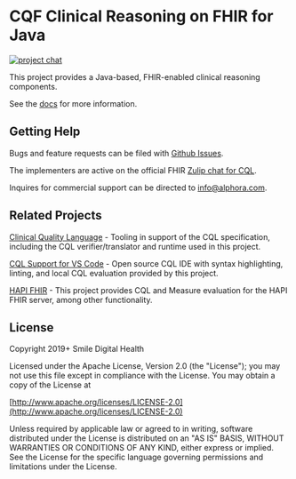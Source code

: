 # CQF Clinical Reasoning on FHIR for Java

[![project chat](https://img.shields.io/badge/zulip-join_chat-brightgreen.svg)](https://chat.fhir.org/#narrow/stream/179220-cql)

This project provides a Java-based, FHIR-enabled clinical reasoning components.

See the [docs](https://www.cqframework.org/clinical-reasoning/) for more information.

## Getting Help

Bugs and feature requests can be filed with [Github Issues](https://github.com/cqframework/clinical-reasoning/issues).

The implementers are active on the official FHIR [Zulip chat for CQL](https://chat.fhir.org/#narrow/stream/179220-cql).

Inquires for commercial support can be directed to [info@alphora.com](info@alphora.com).

## Related Projects

[Clinical Quality Language](https://github.com/cqframework/clinical_quality_language) - Tooling in support of the CQL specification, including the CQL verifier/translator and runtime used in this project.

[CQL Support for VS Code](https://marketplace.visualstudio.com/items?itemName=cqframework.cql) - Open source CQL IDE with syntax highlighting, linting, and local CQL evaluation provided by this project.

[HAPI FHIR](https://github.com/hapifhir/hapi-fhir) - This project provides CQL and Measure evaluation for the HAPI FHIR server, among other functionality.

## License

Copyright 2019+ Smile Digital Health

Licensed under the Apache License, Version 2.0 (the "License");
you may not use this file except in compliance with the License.
You may obtain a copy of the License at

[http://www.apache.org/licenses/LICENSE-2.0](http://www.apache.org/licenses/LICENSE-2.0)

Unless required by applicable law or agreed to in writing, software
distributed under the License is distributed on an "AS IS" BASIS,
WITHOUT WARRANTIES OR CONDITIONS OF ANY KIND, either express or implied.
See the License for the specific language governing permissions and
limitations under the License.

